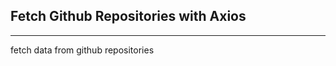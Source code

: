 ## Fetch Github Repositories with Axios
--------------------------------------------
fetch data from github repositories